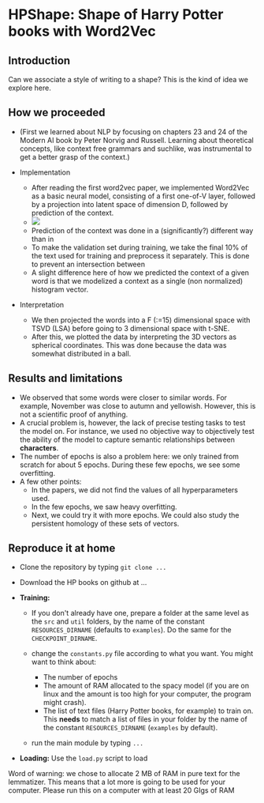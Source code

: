 # HPShape: Shape of Harry Potter books with Word2Vec

## Introduction

Can we associate a style of writing to a shape? This is the kind of idea we explore here. 

## How we proceeded

- (First we learned about NLP by focusing on chapters 23 and 24 of the Modern AI book by Peter Norvig and Russell. Learning about theoretical concepts, like context free grammars and suchlike, was instrumental to get a better grasp of the context.)
- Implementation
  - After reading the first word2vec paper, we implemented Word2Vec as a basic neural model, consisting of a first one-of-V layer, followed by a projection into latent space of dimension D, followed by prediction of the context. 
  - ![](C:\Users\jfreeman\Documents\Perso\NLPProject\examples\NN.png)
  - Prediction of the context was done in a (significantly?) different way than in 
  - To make the validation set during training, we take the final 10% of the text used for training and preprocess it separately. This is done to prevent an intersection between 
  - A slight difference here of how we predicted the context of a given word is that we modelized a context as a single (non normalized) histogram vector.

- Interpretation
  - We then projected the words into a F (:=15) dimensional space with TSVD (LSA) before going to 3 dimensional space with t-SNE.
  - After this, we plotted the data by interpreting the 3D vectors as spherical coordinates. This  was done because the data was somewhat distributed in a ball. 


## Results and limitations 

- We observed that some words were closer to similar words. For example, November was close to autumn and yellowish. However, this is not a scientific proof of anything. 
- A crucial problem is, however, the lack of precise testing tasks to test the model on. For instance, we used no objective way to objectively test the ability of the model to capture semantic relationships between **characters**.
- The number of epochs is also a problem here: we only trained from scratch for about 5 epochs. During these few epochs, we see some overfitting.
- A few other points:
  - In the papers, we did not find the values of all hyperparameters used.
  - In the few epochs, we saw heavy overfitting.
  - Next, we could try it with more epochs. We could also study the persistent homology of these sets of vectors.


## Reproduce it at home

- Clone the repository by typing ``git clone ...``
- Download the HP books on github at ...
- **Training:** 
  - If you don't already have one, prepare a folder at the same level as the `src` and `util` folders, by the name of the constant `RESOURCES_DIRNAME` (defaults to `examples`). Do the same for the `CHECKPOINT_DIRNAME`.
  - change the ``constants.py`` file according to what you want. You might want to think about:
    - The number of epochs
    - The amount of RAM allocated to the spacy model (if you are on linux and the amount is too high for your computer, the program might crash). 
    - The list of text files (Harry Potter books, for example) to train on. This **needs** to match a list of files in your folder by the name of the constant `RESOURCES_DIRNAME` (`examples` by default). 

  - run the main module by typing ``...``

- **Loading:** Use the ``load.py`` script to load



Word of warning: we chose to allocate 2 MB of RAM in pure text for the lemmatizer. This means that a lot more is 
going to be used for your computer. Please run this on a computer with at least 20 GIgs of RAM
